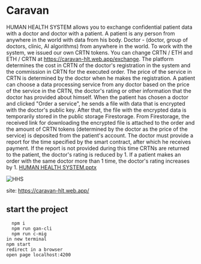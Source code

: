 # Caravan

HUMAN HEALTH SYSTEM allows you to exchange confidential patient data with a doctor and doctor with a patient. A patient is any person from anywhere in the world with data from his body. Doctor - (doctor, group of doctors, clinic, AI algorithms) from anywhere in the world. To work with the system, we issued our own CRTN tokens. You can change CRTN / ETH and ETH / CRTN at https://caravan-hlt.web.app/exchange. The platform determines the cost in CRTN of the doctor's registration in the system and the commission in CRTN for the executed order. The price of the service in CRTN is determined by the doctor when he makes the registration. A patient can choose a data processing service from any doctor based on the price of the service in the CRTN, the doctor's rating or other information that the doctor has provided about himself.
When the patient has chosen a doctor and clicked "Order a service", he sends a file with data that is encrypted with the doctor's public key. After that, the file with the encrypted data is temporarily stored in the public storage Firestorage. From Firestorage, the received link for downloading the encrypted file is attached to the order and the amount of CRTN tokens (determined by the doctor as the price of the service) is deposited from the patient's account. The doctor must provide a report for the time specified by the smart contract, after which he receives payment. If the report is not provided during this time CRTNs are returned to the patient, the doctor's rating is reduced by 1. If a patient makes an order with the same doctor more than 1 time, the doctor's rating increases by 1.
[HUMAN HEALTH SYSTEM.pptx](https://github.com/spreadzp/caravan/files/4981532/HUMAN.HEALTH.SYSTEM.pptx)

![HHS](https://user-images.githubusercontent.com/11519562/88532707-b6e78580-d00d-11ea-91b7-4d84b32c1094.png)

site: https://caravan-hlt.web.app/

## start the project

```
  npm i
  npm run gan-cli
  npm run c-mig
in new terminal
npm start
redirect in a browser
open page localhost:4200
```
